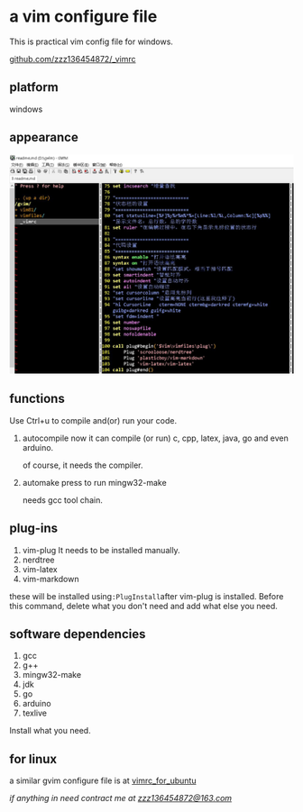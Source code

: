 # a vim configure file

This is practical vim config file for windows. 

[github.com/zzz136454872/_vimrc](https://github.com/zzz136454872/_vimrc)

## platform

windows 

## appearance
![pict](https://github.com/zzz136454872/_vimrc/blob/master/appearance.jpg)

## functions 

Use Ctrl+u to compile and(or) run your code. 

1. autocompile
    now it can compile (or run) c, cpp, latex, java, go and even arduino. 

    of course, it needs the compiler. 
2. automake
    press <C-N> to run mingw32-make

    needs gcc tool chain. 

## plug-ins 
1. vim-plug 
    It needs to be installed manually. 
2. nerdtree
3. vim-latex
4. vim-markdown 

these will be installed using`:PlugInstall`after vim-plug is installed.
Before this command, delete what you don't need and add what else you need. 

## software dependencies

1. gcc
2. g++
2. mingw32-make
3. jdk
4. go
5. arduino
6. texlive

Install what you need. 



## for linux 
a similar gvim configure file is at
[vimrc_for_ubuntu](https://github.com/zzz136454872/vimrc_for_ubuntu)


*if anything in need contract me at [zzz136454872@163.com](zzz136454872@163.com)*

